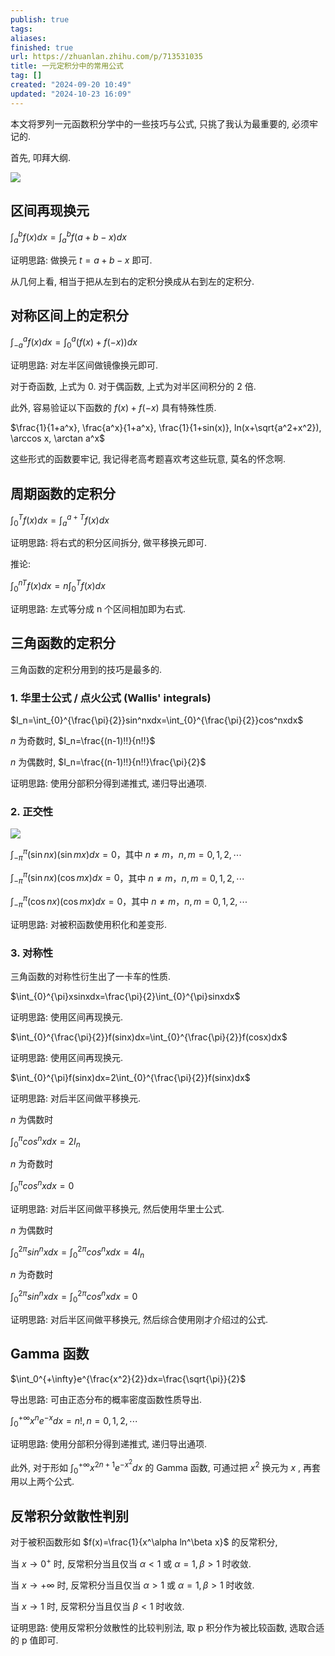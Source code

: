```yaml
---
publish: true
tags: 
aliases: 
finished: true
url: https://zhuanlan.zhihu.com/p/713531035
title: 一元定积分中的常用公式
tag: []
created: "2024-09-20 10:49"
updated: "2024-10-23 16:09"
---
```

本文将罗列一元函数积分学中的一些技巧与公式, 只挑了我认为最重要的, 必须牢记的.

首先, 叩拜大纲.

![](https://img.hwenyi.tech/202410240008432.webp)

## 区间再现换元

$\int_a^bf(x)dx=\int_a^bf(a+b-x)dx$

证明思路: 做换元 $t=a+b-x$ 即可.

从几何上看, 相当于把从左到右的定积分换成从右到左的定积分.

## 对称区间上的定积分

$\int_{-a}^{a}f(x)dx=\int_0^a(f(x)+f(-x))dx$

证明思路: 对左半区间做镜像换元即可.

对于奇函数, 上式为 0. 对于偶函数, 上式为对半区间积分的 2 倍.

此外, 容易验证以下函数的 $f(x)+f(-x)$ 具有特殊性质.

$\frac{1}{1+a^x}, \frac{a^x}{1+a^x}, \frac{1}{1+sin(x)}, ln(x+\sqrt{a^2+x^2}), \arccos x, \arctan a^x$

这些形式的函数要牢记, 我记得老高考题喜欢考这些玩意, 莫名的怀念啊.

## 周期函数的定积分

$\int_{0}^{T}f(x)dx=\int_{a}^{a+T}f(x)dx$

证明思路: 将右式的积分区间拆分, 做平移换元即可.

推论:

$\int_{0}^{nT}f(x)dx=n\int_{0}^{T}f(x)dx$

证明思路: 左式等分成 n 个区间相加即为右式.

## 三角函数的定积分

三角函数的定积分用到的技巧是最多的.

### 1. 华里士公式 / 点火公式 (Wallis' integrals)

$I_n=\int_{0}^{\frac{\pi}{2}}sin^nxdx=\int_{0}^{\frac{\pi}{2}}cos^nxdx$

$n$ 为奇数时, $I_n=\frac{(n-1)!!}{n!!}$

$n$ 为偶数时, $I_n=\frac{(n-1)!!}{n!!}\frac{\pi}{2}$

证明思路: 使用分部积分得到递推式, 递归导出通项.

### 2. 正交性

![](https://img.hwenyi.tech/202410240008434.webp)

$\int_{-\pi}^{\pi}(\sin nx)(\sin mx)dx=0$，其中 $n\neq m$，$n,m=0,1,2,\cdots$

$\int_{-\pi}^{\pi}(\sin nx)(\cos mx)dx=0$，其中 $n\neq m$，$n,m=0,1,2,\cdots$

$\int_{-\pi}^{\pi}(\cos nx)(\cos mx)dx=0$，其中 $n\neq m$，$n,m=0,1,2,\cdots$

证明思路: 对被积函数使用积化和差变形.

### 3. 对称性

三角函数的对称性衍生出了一卡车的性质.

$\int_{0}^{\pi}xsinxdx=\frac{\pi}{2}\int_{0}^{\pi}sinxdx$

证明思路: 使用区间再现换元.

$\int_{0}^{\frac{\pi}{2}}f(sinx)dx=\int_{0}^{\frac{\pi}{2}}f(cosx)dx$

证明思路: 使用区间再现换元.

$\int_{0}^{\pi}f(sinx)dx=2\int_{0}^{\frac{\pi}{2}}f(sinx)dx$

证明思路: 对后半区间做平移换元.

$n$ 为偶数时

$\int_{0}^{\pi}cos^nxdx=2I_n$

$n$ 为奇数时

$\int_{0}^{\pi}cos^nxdx=0$

证明思路: 对后半区间做平移换元, 然后使用华里士公式.

$n$ 为偶数时

$\int_{0}^{2\pi}sin^nxdx=\int_{0}^{2\pi}cos^nxdx=4I_n$

$n$ 为奇数时

$\int_{0}^{2\pi}sin^nxdx=\int_{0}^{2\pi}cos^nxdx=0$

证明思路: 对后半区间做平移换元, 然后综合使用刚才介绍过的公式.

## Gamma 函数

$\int_0^{+\infty}e^{\frac{x^2}{2}}dx=\frac{\sqrt{\pi}}{2}$

导出思路: 可由正态分布的概率密度函数性质导出.

$\int_0^{+\infty}x^ne^{-x}dx=n!,n=0,1,2,\cdots$

证明思路: 使用分部积分得到递推式, 递归导出通项.

此外, 对于形如 $\int_0^{+\infty}x^{2n+1}e^{-x^2}dx$ 的 Gamma 函数, 可通过把 $x^2$ 换元为 $x$ , 再套用以上两个公式.

## 反常积分敛散性判别

对于被积函数形如 $f(x)=\frac{1}{x^\alpha ln^\beta x}$ 的反常积分,

当 $x\to 0^+$ 时, 反常积分当且仅当 $\alpha<1$ 或 $\alpha=1,\beta>1$ 时收敛.

当 $x\to +\infty$ 时, 反常积分当且仅当 $\alpha>1$ 或 $\alpha=1,\beta>1$ 时收敛.

当 $x\to 1$ 时, 反常积分当且仅当 $\beta<1$ 时收敛.

证明思路: 使用反常积分敛散性的比较判别法, 取 p 积分作为被比较函数, 选取合适的 p 值即可.
